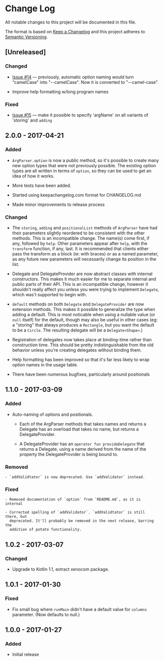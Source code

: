 # Change Log

All notable changes to this project will be documented in this file.

The format is based on [Keep a Changelog](http://keepachangelog.com/)
and this project adheres to [Semantic Versioning](http://semver.org/).

## [Unreleased]


### Changed

- [Issue #14](https://github.com/xenomachina/kotlin-argparser/issues/14) —
  previously, automatic option naming would turn "camelCase" into
  "--camelCase". Now it is converted to "--camel-case".

- Improve help formatting w/long program names

### Fixed

- [Issue #15](https://github.com/xenomachina/kotlin-argparser/issues/15)
  — make it possible to specify 'argName' on all variants of 'storing' and
  `adding`


## 2.0.0 - 2017-04-21

### Added

- `ArgParser.option` is now a public method, so it's possible to create many
  new option types that were not previously possible. The existing option types
  are all written in terms of `option`, so they can be used to get an idea of
  how it works.

- More tests have been added.

- Started using keepachangelog.com format for CHANGELOG.md

- Made minor improvements to release process

### Changed

- The `storing`, `adding` and `positionalList` methods of `ArgParser` have had
  their parameters slightly reordered to be consistent with the other methods.
  This is an incompatible change. The name(s) come first, if any, followed by
  `help`. Other parameters appear after `help`, with the `transform` function,
  if any, last. It is recommended that clients either pass the transform as a
  block (ie: with braces) or as a named parameter, as any future new parameters
  will necessarily change its position in the list.

- Delegate and DelegateProvider are now abstract classes with internal
  constructors. This makes it much easier for me to separate internal and
  public parts of their API. This is an incompatible change, however it
  shouldn't really affect you unless you were trying to implement `Delegate`,
  which was't supported to begin with.

- `default` methods on both `Delegate` and `DelegateProvider` are now extension
  methods.  This makes it possible to generalize the type when adding a
  default. This is most noticable when using a nullable value (or `null`
  itself) for the default, though may also be useful in other cases (eg: a
  "storing" that always produces a `Rectangle`, but you want the default to be
  a `Circle`.  The resulting delegate will be a `Delegate<Shape>`.)

- Registration of delegates now takes place at binding-time rather than
  construction time. This should be pretty indistinguishable from the old
  behavior unless you're creating delegates without binding them.

- Help formatting has been improved so that it's far less likely to wrap option
  names in the usage table.

- There have been numerous bugfixes, particularly around positionals


## 1.1.0 - 2017-03-09

### Added

- Auto-naming of options and positionals.
    - Each of the ArgParser methods that takes names and returns a Delegate<T> has
      an overload that takes no name, but returns a DelegateProvider<T>.

    - A DelegateProvider<T> has an `operator fun provideDelegate` that returns a
      Delegate<T>, using a name derived from the name of the property the
      DelegateProvider is being bound to.

### Removed

    - `addValidtator` is now deprecated. Use `addValidator` instead.

### Fixed

    - Removed documentation of `option` from `README.md`, as it is internal

    - Corrected spelling of `addValidator`. `addValidtator` is still there, but
      deprecated. It'll probably be removed in the next release, barring the
      addition of potato functionality.

## 1.0.2 - 2017-03-07

### Changed

  - Upgrade to Kotlin 1.1, extract xenocom package.

## 1.0.1 - 2017-01-30

### Fixed

  - Fix small bug where `runMain` didn't have a default value for `columns`
    parameter. (Now defaults to null.)

## 1.0.0 - 2017-01-27

### Added

  - Initial release
